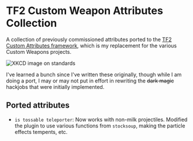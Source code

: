 # TF2 Custom Weapon Attributes Collection
A collection of previously commissioned attributes ported to the
[TF2 Custom Attributes framework], which is my replacement for the various Custom Weapons
projects.

[TF2 Custom Attributes framework]: https://github.com/nosoop/SM-TFCustAttr

![XKCD image on standards](https://imgs.xkcd.com/comics/standards.png)

I've learned a bunch since I've written these originally, though while I am doing a port, I may
or may not put in effort in rewriting the ~~dark magic~~ hackjobs that were initially
implemented.

## Ported attributes

* `is tossable teleporter`:  Now works with non-milk projectiles.  Modified the plugin to use
various functions from `stocksoup`, making the particle effects tempents, etc.
